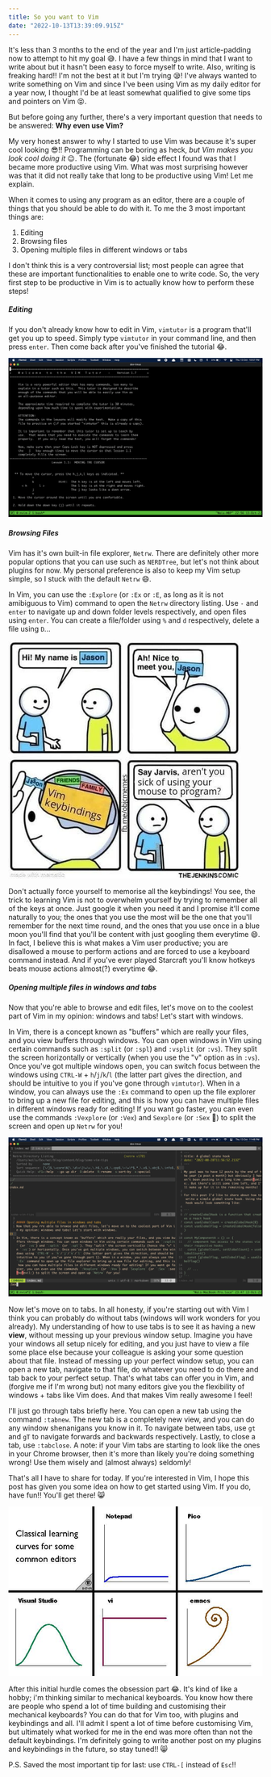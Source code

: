 ```yaml
---
title: So you want to Vim
date: "2022-10-13T13:39:09.915Z"
---
```


It's less than 3 months to the end of the year and I'm just article-padding now to attempt to hit my goal :sweat_smile:. I have a few things in mind that I want to write about but it hasn't been easy to force myself to write. Also, writing is freaking hard!! I'm not the best at it but I'm trying :sleepy:! I've always wanted to write something on Vim and since I've been using Vim as my daily editor for a year now, I thought I'd be at least somewhat qualified to give some tips and pointers on Vim :stuck_out_tongue_closed_eyes:.

But before going any further, there's a very important question that needs to be answered: **Why even use Vim?**

My very honest answer to why I started to use Vim was because it's super cool looking :sunglasses:!! Programming can be boring as heck, *but Vim makes you look cool doing it* :wink:. The (fortunate :joy:) side effect I found was that I became more productive using Vim. What was most surprising however was that it did not really take that long to be productive using Vim! Let me explain.

When it comes to using any program as an editor, there are a couple of things that you should be able to do with it. To me the 3 most important things are:

1. Editing
2. Browsing files
3. Opening multiple files in different windows or tabs

I don't think this is a very controversial list; most people can agree that these are important functionalities to enable one to write code. So, the very first step to be productive in Vim is to actually know how to perform these steps!

##### Editing
If you don't already know how to edit in Vim, `vimtutor` is a program that'll get you up to speed. Simply type `vimtutor` in your command line, and then press `enter`. Then come back after you've finished the tutorial :joy:.

![vimtutor](./vimtutor.png)


##### Browsing Files
Vim has it's own built-in file explorer, `Netrw`. There are definitely other more popular options that you can use such as `NERDTree`, but let's not think about plugins for now. My personal preference is also to keep my Vim setup simple, so I stuck with the default `Netrw` :smile:.

In Vim, you can use the `:Explore` (or `:Ex` or `:E`, as long as it is not amibiguous to Vim) command to open the `Netrw` directory listing. Use `-` and `enter` to navigate up and down folder levels respectively, and open files using `enter`. You can create a file/folder using `%` and `d` respectively, delete a file using `D`...

![Vim keybindings meme](./vim-keybindings.png)

Don't actually force yourself to memorise all the keybindings! You see, the trick to learning Vim is not to overwhelm yourself by trying to remember all of the keys at once. Just google it when you need it and I promise it'll come naturally to you; the ones that you use the most will be the one that you'll remember for the next time round, and the ones that you use once in a blue moon you'll find that you'll be content with just googling them everytime :smile:. In fact, I believe this is what makes a Vim user productive; you are disallowed a mouse to perform actions and are forced to use a keyboard command instead. And if you've ever played Starcraft you'll know hotkeys beats mouse actions almost(?) everytime :joy:.

##### Opening multiple files in windows and tabs
Now that you're able to browse and edit files, let's move on to the coolest part of Vim in my opinion: windows and tabs! Let's start with windows.

In Vim, there is a concept known as "buffers" which are really your files, and you view buffers through windows. You can open windows in Vim using certain commands such as `:split` (or `:spl`) and `:vsplit` (or `:vs`). They split the screen  horizontally or vertically (when you use the "v" option as in `:vs`). Once you've got multiple windows open, you can switch focus between the windows using `CTRL-W` + `h`/`j`/`k`/`l` (the latter part gives the direction, and should be intuitive to you if you've gone through `vimtutor`). When in a window, you can always use the `:Ex` command to open up the file explorer to bring up a new file for editing, and this is how you can have multiple files in different windows ready for editing! If you want go faster, you can even use the commands `:Vexplore` (or `:Vex`) and `Sexplore` (or `:Sex` :see_no_evil:) to split the screen and open up `Netrw` for you!

![Vim split windows](./split-windows.png)

Now let's move on to tabs. In all honesty, if you're starting out with Vim I think you can probably do without tabs (windows will work wonders for you already). My understanding of how to use tabs is to see it as having a new **view**, without messing up your previous window setup. Imagine you have your windows all setup nicely for editing, and you just have to view a file some place else because your colleague is asking your some question about that file. Instead of messing up your perfect window setup, you can open a new tab, navigate to that file, do whatever you need to do there and tab back to your perfect setup. That's what tabs can offer you in Vim, and (forgive me if I'm wrong but) not many editors give you the flexibility of windows + tabs like Vim does. And that makes Vim really awesome I feel!

I'll just go through tabs briefly here. You can open a new tab using the command `:tabnew`. The new tab is a completely new view, and you can do any window shenanigans you know in it. To navigate between tabs, use `gt` and `gT` to navigate forwards and backwards respectively. Lastly, to close a tab, use `:tabclose`. A note: if your Vim tabs are starting to look like the ones in your Chrome browser, then it's more than likely you're doing something wrong! Use them wisely and (almost always) seldomly!

That's all I have to share for today. If you're interested in Vim, I hope this post has given you some idea on how to get started using Vim. If you do, have fun!! You'll get there! :smile_cat:

![editor learning curve](./editor-learning-curves.jpg)

After this initial hurdle comes the obsession part :joy:. It's kind of like a hobby; i'm thinking similar to mechanical keyboards. You know how there are people who spend a lot of time building and customising their mechanical keyboards? You can do that for Vim too, with plugins and keybindings and all. I'll admit I spent a lot of time before customising Vim, but ultimately what worked for me in the end was more often than not the default keybindings. I'm definitely going to write another post on my plugins and keybindings in the future, so stay tuned!! :smile_cat:

P.S. Saved the most important tip for last: use `CTRL-[` instead of `Esc`!!
